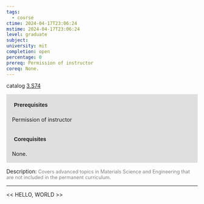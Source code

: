 ```yaml
---
tags:
  - course
ctime: 2024-04-17T23:06:24
mstime: 2024-04-17T23:06:24
level: graduate
subject: 
university: mit
completion: open
percentage: 0
prereq: Permission of instructor
coreq: None.
---
```


catalog [3.S74](http://student.mit.edu/catalog/m3b.html#3.S74)

<span style="display: block; padding: 15px; background-color: rgb(100, 100, 100, 0.2);"><font id="m_prereq3002_0" style="display: block; font-family: Arial, sans-serif; font-weight: bold; padding: 5px">Prerequisites</font><br><span id="prereq3002_0">Permission of instructor</span></span>
<span style="display: block; padding: 15px; background-color: rgb(100, 100, 100, 0.2);"><font id="m_coreq3002_0" style="display: block; font-family: Arial, sans-serif; font-weight: bold; padding: 5px">Corequisites</font><br><span id="coreq3002_0">None.</span></span>

<font style="">Description:</font>
<font style="color: grey; font-size: 0.8rem;">Covers advanced topics in Materials Science and Engineering that are not included in the permanent curriculum.</font>



---

<< HELLO, WORLD >>
